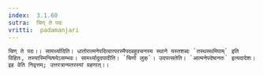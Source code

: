 ```yaml
---
index:  3.1.60
sutra:  चिण् ते पदः
vritti:  padamanjari
---
```


	चिण् ते पदः।। सामर्थ्यादिति। धातोरात्मनेपदित्वात्परस्मैपदबहुवचनस्य स्थाने यस्तशब्दः `तस्थस्थमिपाम्` इति विहितः, तस्यास्मिन्विषयेऽसम्भवः। सामर्थ्यादुदपादीति। `चिणो लुक्`। उदपत्सतेति। `आत्मनेपदेष्वनतः` इत्यदादेशः। इह वेति निवृत्तम्; उत्तरत्रान्यतरस्यां ग्रहणात्।।
